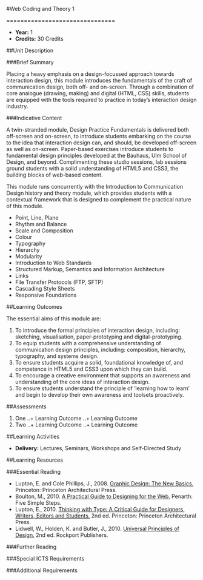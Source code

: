 #Web Coding and Theory 1
<!-- Temporary title -->
===============================

+ __Year:__ 1
+ __Credits:__ 30 Credits


##Unit Description

###Brief Summary

<!-- 140 characters -->

Placing a heavy emphasis on a design-focussed approach towards interaction design, this module introduces the fundamentals of the craft of communication design, both off- and on-screen. Through a combination of core analogue (drawing, making) and digital (HTML, CSS) skills, students are equipped with the tools required to practice in today’s interaction design industry. 

###Indicative Content

A twin-stranded module, Design Practice Fundamentals is delivered both off-screen and on-screen, to introduce students embarking on the course to the idea that interaction design can, and should, be developed off-screen as well as on-screen. Paper-based exercises introduce students to fundamental design principles developed at the Bauhaus, Ulm School of Design, and beyond. Complimenting these studio sessions, lab sessions ground students with a solid understanding of HTML5 and CSS3, the building blocks of web-based content.

This module runs concurrently with the Introduction to Communication Design history and theory module, which provides students with a contextual framework that is designed to complement the practical nature of this module.

+ Point, Line, Plane
+ Rhythm and Balance
+ Scale and Composition
+ Colour
+ Typography
+ Hierarchy
+ Modularity
+ Introduction to Web Standards
+ Structured Markup, Semantics and Information Architecture
+ Links
+ File Transfer Protocols (FTP, SFTP)
+ Cascading Style Sheets
+ Responsive Foundations

##Learning Outcomes

The essential aims of this module are:

1. To introduce the formal principles of interaction design, including: sketching, visualisation, paper-prototyping and digital-prototyping.
1. To equip students with a comprehensive understanding of communication design principles, including: composition, hierarchy, typography, and systems design.
1. To ensure students acquire a solid, foundational knowledge of, and competence in HTML5 and CSS3 upon which they can build.
1. To encourage a creative environment that supports an awareness and understanding of the core ideas of interaction design.
1. To ensure students understand the principle of ‘learning how to learn’ and begin to develop their own awareness and toolsets proactively.


##Assessments

1. One
..+ Learning Outcome
..+ Learning Outcome
2. Two
..+ Learning Outcome
..+ Learning Outcome

##Learning Activities

+ __Delivery:__ Lectures, Seminars, Workshops and Self-Directed Study

##Learning Resources

###Essential Reading

+ Lupton, E. and Cole Phillips, J., 2008. [Graphic Design: The New Basics.](http://www.amazon.co.uk/exec/obidos/ASIN/1568987021/monographic-21) Princeton: Princeton Architectural Press.
+ Boulton, M., 2010. [A Practical Guide to Designing for the Web.](http://www.fivesimplesteps.com/products/a-practical-guide-to-designing-for-the-web) Penarth: Five Simple Steps.
+ Lupton, E., 2010. [Thinking with Type: A Critical Guide for Designers, Writers, Editors and Students.](http://www.amazon.co.uk/exec/obidos/ASIN/1568989695/monographic-21) 2nd ed. Princeton: Princeton Architectural Press.
+ Lidwell, W., Holden, K. and Butler, J., 2010. [Universal Principles of Design.](http://www.amazon.co.uk/exec/obidos/ASIN/1592535879/monographic-21) 2nd ed. Rockport Publishers.


###Further Reading



###Special ICTS Requirements

###Additional Requirements

<!--

Notes

-->



